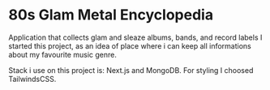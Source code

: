 # 80s Glam Metal Encyclopedia
Application that collects glam and sleaze albums, bands, and record labels
I started this project, as an idea of place where i can keep all informations about my favourite music genre.

Stack i use on this project is: Next.js and MongoDB.
For styling I choosed TailwindsCSS.


